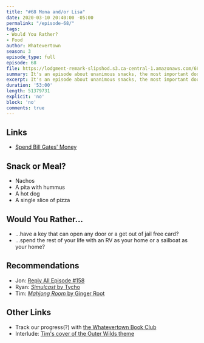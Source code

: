 ```yaml
---
title: "#68 Mona and/or Lisa"
date: 2020-03-10 20:40:00 -05:00
permalink: "/episode-68/"
tags:
- Would You Rather?
- Food
author: Whatevertown
season: 3
episode_type: full
episode: 68
file: https://lodgment-remark-slipshod.s3.ca-central-1.amazonaws.com/68.mp3
summary: It's an episode about unanimous snacks, the most important doors, and whatever.
excerpt: It's an episode about unanimous snacks, the most important doors, and whatever.
duration: '53:00'
length: 51379731
explicit: 'no'
block: 'no'
comments: true
---
```


## Links
- [Spend Bill Gates' Money](https://neal.fun/spend/)

## Snack or Meal?
- Nachos
- A pita with hummus
- A hot dog
- A single slice of pizza

## Would You Rather…
- …have a key that can open any door or a get out of jail free card?
- …spend the rest of your life with an RV as your home or a sailboat as your home?

## Recommendations
- Jon: [Reply All Episode #158](https://gimletmedia.com/shows/reply-all/o2h8bx)
- Ryan: [*Simulcast* by Tycho](https://open.spotify.com/album/3uqx22ScaYQujWq2lBvXuQ?si=Y8_kiFU8TnmmK3XH8CT4uA)
- Tim:  [*Mahjong Room* by Ginger Root](https://open.spotify.com/album/6lxoqlw3Kh9s9kyl4UwAzs?si=E_5RCLALTmGwMqhKN5z0lw)

## Other Links
- Track our progress(?) with [the Whatevertown Book Club](https://whatevertown.com/book-club/)
- Interlude: [Tim's cover of the Outer Wilds theme](https://soundcloud.com/user-498922506/outer-wilds)
